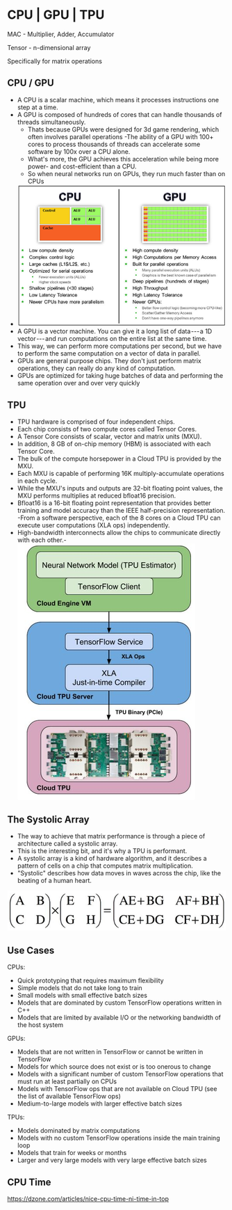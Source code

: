 # CPU | GPU | TPU

MAC - Multiplier, Adder, Accumulator

Tensor - n-dimensional array

Specifically for matrix operations

## CPU / GPU

- A CPU is a scalar machine, which means it processes instructions one step at a time.
- A GPU is composed of hundreds of cores that can handle thousands of threads simultaneously.
  - Thats because GPUs were designed for 3d game rendering, which often involves parallel operations -The ability of a GPU with 100+ cores to process thousands of threads can accelerate some software by 100x over a CPU alone.
  - What's more, the GPU achieves this acceleration while being more power- and cost-efficient than a CPU.
  - So when neural networks run on GPUs, they run much faster than on CPUs
- ![image](../../media/CPU-GPU-TPU-image1.jpg)
- A GPU is a vector machine. You can give it a long list of data --- a 1D vector --- and run computations on the entire list at the same time.
- This way, we can perform more computations per second, but we have to perform the same computation on a vector of data in parallel.
- GPUs are general purpose chips. They don't just perform matrix operations, they can really do any kind of computation.
- GPUs are optimized for taking huge batches of data and performing the same operation over and over very quickly

## TPU

- TPU hardware is comprised of four independent chips.
- Each chip consists of two compute cores called Tensor Cores.
- A Tensor Core consists of scalar, vector and matrix units (MXU).
- In addition, 8 GB of on-chip memory (HBM) is associated with each Tensor Core.
- The bulk of the compute horsepower in a Cloud TPU is provided by the MXU.
- Each MXU is capable of performing 16K multiply-accumulate operations in each cycle.
- While the MXU's inputs and outputs are 32-bit floating point values, the MXU performs multiplies at reduced bfloat16 precision.
- Bfloat16 is a 16-bit floating point representation that provides better training and model accuracy than the IEEE half-precision representation. -From a software perspective, each of the 8 cores on a Cloud TPU can execute user computations (XLA ops) independently.
- High-bandwidth interconnects allow the chips to communicate directly with each other.- ![image](../../media/CPU-GPU-TPU-image2.jpg)

## The Systolic Array

- The way to achieve that matrix performance is through a piece of architecture called a systolic array.
- This is the interesting bit, and it's why a TPU is performant.
- A systolic array is a kind of hardware algorithm, and it describes a pattern of cells on a chip that computes matrix multiplication.
- "Systolic" describes how data moves in waves across the chip, like the beating of a human heart.

![image](../../media/CPU-GPU-TPU-image3.jpg)

## Use Cases

CPUs:

- Quick prototyping that requires maximum flexibility
- Simple models that do not take long to train
- Small models with small effective batch sizes
- Models that are dominated by custom TensorFlow operations written in C++
- Models that are limited by available I/O or the networking bandwidth of the host system

GPUs:

- Models that are not written in TensorFlow or cannot be written in TensorFlow
- Models for which source does not exist or is too onerous to change
- Models with a significant number of custom TensorFlow operations that must run at least partially on CPUs
- Models with TensorFlow ops that are not available on Cloud TPU (see the list of available TensorFlow ops)
- Medium-to-large models with larger effective batch sizes

TPUs:

- Models dominated by matrix computations
- Models with no custom TensorFlow operations inside the main training loop
- Models that train for weeks or months
- Larger and very large models with very large effective batch sizes

## CPU Time

<https://dzone.com/articles/nice-cpu-time-ni-time-in-top>
